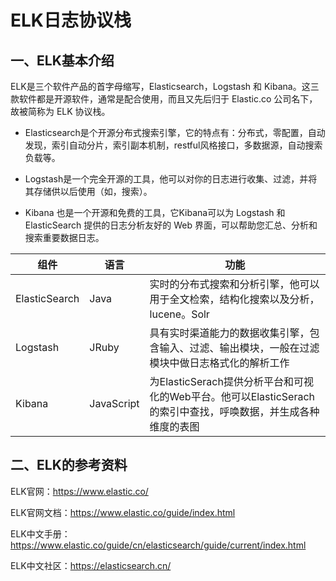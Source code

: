 # ELK日志协议栈

## 一、ELK基本介绍

ELK是三个软件产品的首字母缩写，Elasticsearch，Logstash 和 Kibana。这三款软件都是开源软件，通常是配合使用，而且又先后归于 Elastic.co 公司名下，故被简称为 ELK 协议栈。 

* Elasticsearch是个开源分布式搜索引擎，它的特点有：分布式，零配置，自动发现，索引自动分片，索引副本机制，restful风格接口，多数据源，自动搜索负载等。

* Logstash是一个完全开源的工具，他可以对你的日志进行收集、过滤，并将其存储供以后使用（如，搜索）。

* Kibana 也是一个开源和免费的工具，它Kibana可以为 Logstash 和 ElasticSearch 提供的日志分析友好的 Web 界面，可以帮助您汇总、分析和搜索重要数据日志。

| 组件          | 语言       | 功能                                                         |
| ------------- | ---------- | ------------------------------------------------------------ |
| ElasticSearch | Java       | 实时的分布式搜索和分析引擎，他可以用于全文检索，结构化搜索以及分析，lucene。Solr |
| Logstash      | JRuby      | 具有实时渠道能力的数据收集引擎，包含输入、过滤、输出模块，一般在过滤模块中做日志格式化的解析工作 |
| Kibana        | JavaScript | 为ElasticSerach提供分析平台和可视化的Web平台。他可以ElasticSerach的索引中查找，呼唤数据，并生成各种维度的表图 |

## 二、ELK的参考资料

ELK官网：https://www.elastic.co/

ELK官网文档：https://www.elastic.co/guide/index.html

ELK中文手册：https://www.elastic.co/guide/cn/elasticsearch/guide/current/index.html

ELK中文社区：https://elasticsearch.cn/